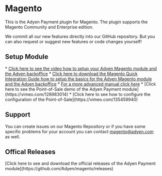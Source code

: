 Magento
=======

This is the Adyen Payment plugin for Magento. The plugin supports the Magento Community and Enterprise edition.

We commit all our new features directly into our GitHub repository.
But you can also request or suggest new features or code changes yourself!

<h2>Setup Module</h2>
* <a href="http://vimeo.com/94005128">Click here to see the video how to setup your Adyen Magento module and the Adyen backoffice</a>
* <a href="https://www.adyen.com/dam/jcr:80ea0213-02cd-43aa-8136-459a471d2a0d/MagentoQuickIntegrationManual.pdf">Click here to download the Magento Quick Integration Guide how to setup the basics for the Adyen Magento module and the Adyen backoffice</a>
* <a href="https://www.adyen.com/dam/jcr:d0fd4c42-831b-4c4a-b5e5-864cc1410145/AdyenMagentoExtension">For a more advanced manual click here</a>
* [Click here to see the Point-of-Sale demo of the Adyen Payment module](https://vimeo.com/128983014)
* [Click here to see how to configure the configuration of the Point-of-Sale](https://vimeo.com/135459940)

<h2>Support</h2>
You can create issues on our Magento Repository or if you have some specific problems for your account you can contact <a href="mailto:magento@adyen.com">magento@adyen.com</a>  as well.

<h2>Offical Releases</h2>
[Click here to see and download the official releases of the Adyen Payment module](https://github.com/Adyen/magento/releases)
